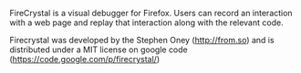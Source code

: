 FireCrystal is a visual debugger for Firefox. Users can record an interaction with a web page and replay that interaction along with the relevant code.

Firecrystal was developed by the Stephen Oney (http://from.so) and is distributed under a MIT license on google code (https://code.google.com/p/firecrystal/)


